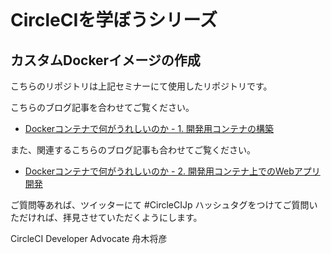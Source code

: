 [![<mfunaki>](https://circleci.com/gh/mfunaki/CCI-Img-Node.svg?style=svg)](<https://app.circleci.com/pipelines/gh/mfunaki/CCI-Img-Node>)

# CircleCIを学ぼうシリーズ
## カスタムDockerイメージの作成
こちらのリポジトリは上記セミナーにて使用したリポジトリです。

こちらのブログ記事を合わせてご覧ください。
- [Dockerコンテナで何がうれしいのか - 1. 開発用コンテナの構築](https://circleci.com/ja/blog/custom-docker-01/)

また、関連するこちらのブログ記事も合わせてご覧ください。
- [Dockerコンテナで何がうれしいのか - 2. 開発用コンテナ上でのWebアプリ開発](https://circleci.com/ja/blog/custom-docker-02/)

ご質問等あれば、ツイッターにて #CircleCIJp ハッシュタグをつけてご質問いただければ、拝見させていただくようにします。

CircleCI Developer Advocate 舟木将彦